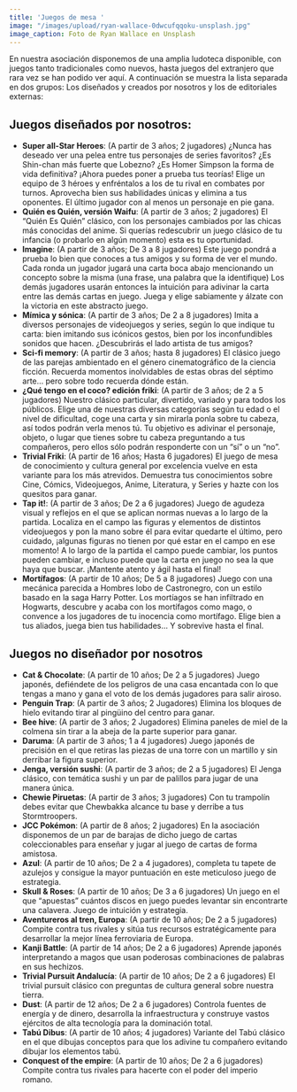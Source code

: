 ```yaml
---
title: 'Juegos de mesa '
image: "/images/upload/ryan-wallace-0dwcufqqoku-unsplash.jpg"
image_caption: Foto de Ryan Wallace en Unsplash
---
```


En nuestra asociación disponemos de una amplia ludoteca disponible, con juegos tanto tradicionales como nuevos, hasta juegos del extranjero que rara vez se han podido ver aquí. A continuación se muestra la lista separada en dos grupos: Los diseñados y creados por nosotros y los de editoriales externas:

## Juegos diseñados por nosotros:

* **Super all-Star Heroes**: (A partir de 3 años; 2 jugadores) ¿Nunca has deseado ver una pelea entre tus personajes de series favoritos? ¿Es Shin-chan más fuerte que Lobezno? ¿Es Homer Simpson la forma de vida definitiva? ¡Ahora puedes poner a prueba tus teorías! Elige un equipo de 3 héroes y enfréntalos a los de tu rival en combates por turnos. Aprovecha bien sus habilidades únicas y elimina a tus oponentes. El último jugador con al menos un personaje en pie gana.
* **Quién es Quién, versión Waifu**: (A partir de 3 años; 2 jugadores) El “Quién Es Quién” clásico, con los personajes cambiados por las chicas más conocidas del anime. Si querías redescubrir un juego clásico de tu infancia (o probarlo en algún momento) esta es tu oportunidad.
* **Imagine**: (A partir de 3 años; De 3 a 8 jugadores) Este juego pondrá a prueba lo bien que conoces a tus amigos y su forma de ver el mundo. Cada ronda un jugador jugará una carta boca abajo mencionando un concepto sobre la misma (una frase, una palabra que la identifique) Los demás jugadores usarán entonces la intuición para adivinar la carta entre las demás cartas en juego. Juega y elige sabiamente y álzate con la victoria en este abstracto juego.
* **Mímica y sónica**: (A partir de 3 años; De 2 a 8 jugadores) Imita a diversos personajes de videojuegos y series, según lo que indique tu carta: bien imitando sus icónicos gestos, bien por los inconfundibles sonidos que hacen. ¿Descubrirás el lado artista de tus amigos?
* **Sci-fi memory**: (A partir de 3 años; hasta 8 jugadores) El clásico juego de las parejas ambientado en el género cinematográfico de la ciencia ficción. Recuerda momentos inolvidables de estas obras del séptimo arte… pero sobre todo recuerda dónde están.
* **¿Qué tengo en el coco? edición friki**: (A partir de 3 años; de 2 a 5 jugadores) Nuestro clásico particular, divertido, variado y para todos los públicos. Elige una de nuestras diversas categorías según tu edad o el nivel de dificultad, coge una carta y sin mirarla ponla sobre tu cabeza, así todos podrán verla menos tú. Tu objetivo es adivinar el personaje, objeto, o lugar que tienes sobre tu cabeza preguntando a tus compañeros, pero ellos sólo podrán responderte con un “sí” o un “no”.
* **Trivial Friki**: (A partir de 16 años; Hasta 6 jugadores) El juego de mesa de conocimiento y cultura general por excelencia vuelve en esta variante para los más atrevidos. Demuestra tus conocimientos sobre Cine, Cómics, Videojuegos, Anime, Literatura, y Series y hazte con los quesitos para ganar.
* **Tap it!**: (A partir de 3 años; De 2 a 6 jugadores) Juego de agudeza visual y reflejos en el que se aplican normas nuevas a lo largo de la partida. Localiza en el campo las figuras y elementos de distintos videojuegos y pon la mano sobre él para evitar quedarte el último, pero cuidado, ¡algunas figuras no tienen por qué estar en el campo en ese momento! A lo largo de la partida el campo puede cambiar, los puntos pueden cambiar, e incluso puede que la carta en juego no sea la que haya que buscar. ¡Mantente atento y ágil hasta el final!
* **Mortífagos**: (A partir de 10 años; De 5 a 8 jugadores) Juego con una mecánica parecida a Hombres lobo de Castronegro, con un estilo basado en la saga Harry Potter. Los mortíagos se han infiltrado en Hogwarts, descubre y acaba con los mortífagos como mago, o convence a los jugadores de tu inocencia como mortífago. Elige bien a tus aliados, juega bien tus habilidades… Y sobrevive hasta el final.

## Juegos no diseñador por nosotros

* **Cat & Chocolate**: (A partir de 10 años; De 2 a 5 jugadores) Juego japonés, defiéndete de los peligros de una casa encantada con lo que tengas a mano y gana el voto de los demás jugadores para salir airoso.
* **Penguin Trap**: (A partir de 3 años; 2 Jugadores) Elimina los bloques de hielo evitando tirar al pingüino del centro para ganar.
* **Bee hive**: (A partir de 3 años; 2 Jugadores) Elimina paneles de miel de la colmena sin tirar a la abeja de la parte superior para ganar.
* **Daruma**: (A partir de 3 años; 1 a 4 jugadores) Juego japonés de precisión en el que retiras las piezas de una torre con un martillo y sin derribar la figura superior.
* **Jenga, versión sushi**: (A partir de 3 años; de 2 a 5 jugadores) El Jenga clásico, con temática sushi y un par de palillos para jugar de una manera única.
* **Chewie Piruetas**: (A partir de 3 años; 3 jugadores) Con tu trampolín debes evitar que Chewbakka alcance tu base y derribe a tus Stormtroopers.
* **JCC Pokémon**: (A partir de 8 años; 2 jugadores) En la asociación disponemos de un par de barajas de dicho juego de cartas coleccionables para enseñar y jugar al juego de cartas de forma amistosa.
* **Azul**: (A partir de 10 años; De 2 a 4 jugadores), completa tu tapete de azulejos y consigue la mayor puntuación en este meticuloso juego de estrategia.
* **Skull & Roses**: (A partir de 10 años; De 3 a 6 jugadores) Un juego en el que “apuestas” cuántos discos en juego puedes levantar sin encontrarte una calavera. Juego de intuición y estrategia.
* **Aventureros al tren, Europa**: (A partir de 10 años; De 2 a 5 jugadores) Compite contra tus rivales y sitúa tus recursos estratégicamente para desarrollar la mejor línea ferroviaria de Europa.
* **Kanji Battle**: (A partir de 14 años; De 2 a 6 jugadores) Aprende japonés interpretando a magos que usan poderosas combinaciones de palabras en sus hechizos.
* **Trivial Pursuit Andalucía**: (A partir de 10 años; De 2 a 6 jugadores) El trivial pursuit clásico con preguntas de cultura general sobre nuestra tierra.
* **Dust**: (A partir de 12 años; De 2 a 6 jugadores) Controla fuentes de energía y de dinero, desarrolla la infraestructura y construye vastos ejércitos de alta tecnología para la dominación total.
* **Tabú Dibus**: (A partir de 10 años; 4 jugadores) Variante del Tabú clásico en el que dibujas conceptos para que los adivine tu compañero evitando dibujar los elementos tabú.
* **Conquest of the empire**: (A partir de 10 años; De 2 a 6 jugadores) Compite contra tus rivales para hacerte con el poder del imperio romano.